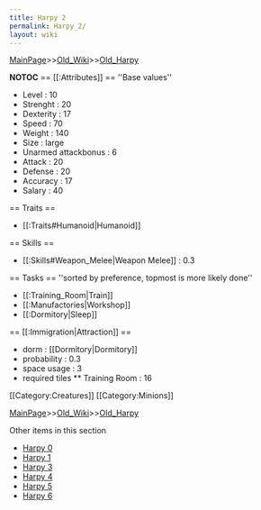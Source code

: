 ```yaml
---
title: Harpy 2
permalink: Harpy_2/
layout: wiki
---
```


[MainPage](/keeperrl_wiki/ "wikilink")>>[Old_Wiki](/keeperrl_wiki/Old_Wiki "wikilink")>>[Old_Harpy](/keeperrl_wiki/Old_Harpy "wikilink")

__NOTOC__
== [[:Attributes]] ==
''Base values''
* Level : 10
* Strenght : 20
* Dexterity : 17
* Speed : 70
* Weight : 140
* Size : large
* Unarmed attackbonus : 6
* Attack : 20
* Defense : 20
* Accuracy : 17
* Salary : 40

== Traits ==
* [[:Traits#Humanoid|Humanoid]]

== Skills ==
* [[:Skills#Weapon_Melee|Weapon Melee]] : 0.3

== Tasks ==
''sorted by preference, topmost is more likely done''
* [[:Training_Room|Train]]
* [[:Manufactories|Workshop]]
* [[:Dormitory|Sleep]]

== [[:Immigration|Attraction]] ==
* dorm : [[Dormitory|Dormitory]]
* probability : 0.3
* space usage : 3
* required tiles
** Training Room : 16

[[Category:Creatures]]
[[Category:Minions]]

[MainPage](/keeperrl_wiki/ "wikilink")>>[Old_Wiki](/keeperrl_wiki/Old_Wiki "wikilink")>>[Old_Harpy](/keeperrl_wiki/Old_Harpy "wikilink")

Other items in this section
-    [Harpy 0](/keeperrl_wiki/Harpy_0 "wikilink")
-    [Harpy 1](/keeperrl_wiki/Harpy_1 "wikilink")
-    [Harpy 3](/keeperrl_wiki/Harpy_3 "wikilink")
-    [Harpy 4](/keeperrl_wiki/Harpy_4 "wikilink")
-    [Harpy 5](/keeperrl_wiki/Harpy_5 "wikilink")
-    [Harpy 6](/keeperrl_wiki/Harpy_6 "wikilink")
